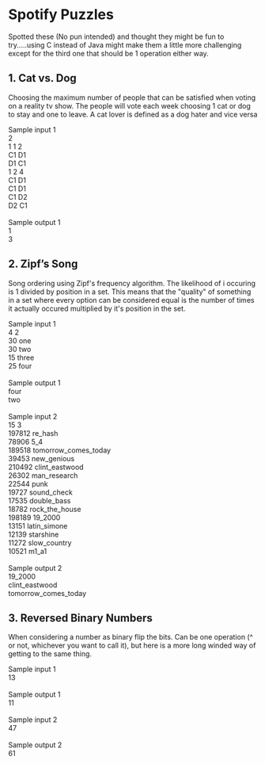 # Spotify Puzzles

Spotted these (No pun intended) and thought they might be fun to try.....using C instead of Java might make them a little more challenging except for the third one that should be 1 operation either way.

## 1. Cat vs. Dog
Choosing the maximum number of people that can be satisfied when voting on a reality tv show. The people will vote each week choosing 1 cat or dog to stay and one to leave. A cat lover is defined as a dog hater and vice versa

Sample input 1<br/>
2<br/>
1 1 2<br/>
C1 D1<br/>
D1 C1<br/>
1 2 4<br/>
C1 D1<br/>
C1 D1<br/>
C1 D2<br/>
D2 C1<br/>
<br/>
Sample output 1<br/>
1<br/>
3<br/>


## 2. Zipf’s Song
Song ordering using Zipf's frequency algorithm. The likelihood of i occuring is 1 divided by position in a set. This means that the "quality" of something in a set where every option can be considered equal is the number of times it actually occured multiplied by it's position in the set.

Sample input 1<br/>
4 2<br/>
30 one<br/>
30 two<br/>
15 three<br/>
25 four<br/>
<br/>
Sample output 1<br/>
four<br/>
two<br/>
<br/>
Sample input 2<br/>
15 3<br/>
197812 re_hash<br/>
78906 5_4<br/>
189518 tomorrow_comes_today<br/>
39453 new_genious<br/>
210492 clint_eastwood<br/>
26302 man_research<br/>
22544 punk<br/>
19727 sound_check<br/>
17535 double_bass<br/>
18782 rock_the_house<br/>
198189 19_2000<br/>
13151 latin_simone<br/>
12139 starshine<br/>
11272 slow_country<br/>
10521 m1_a1<br/>
<br/>
Sample output 2<br/>
19_2000<br/>
clint_eastwood<br/>
tomorrow_comes_today<br/>


## 3. Reversed Binary Numbers
When considering a number as binary flip the bits. Can be one operation (^ or not, whichever you want to call it), but here is a more long winded way of getting to the same thing.  

Sample input 1<br/>
13<br/>
<br/>
Sample output 1<br/>
11<br/>
<br/>
Sample input 2<br/>
47<br/>
<br/>
Sample output 2<br/>
61<br/>
